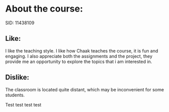 # About the course:
SID: 11438109

## Like: 
I like the teaching style. I like how Chaak teaches the course, it is fun and engaging. I also appreciate both the assignments and the project, they provide me an opportunity to explore the topics that i am interested in. 

## Dislike: 
The classroom is located quite distant, which may be inconvenient for some students.

Test test test test